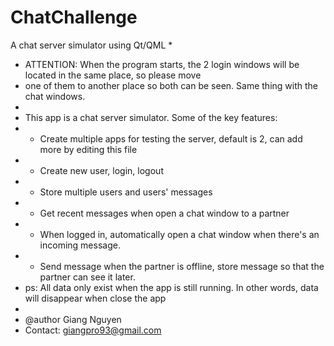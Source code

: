 # ChatChallenge
A chat server simulator using Qt/QML 
*
* ATTENTION: When the program starts, the 2 login windows will be located in the same place, so please move 
* one of them to another place so both can be seen. Same thing with the chat windows.
*
* This app is a chat server simulator. Some of the key features:
* + Create multiple apps for testing the server, default is 2, can add more by editing this file
* + Create new user, login, logout
* + Store multiple users and users' messages
* + Get recent messages when open a chat window to a partner
* + When logged in, automatically open a chat window when there's an incoming message.
* + Send message when the partner is offline, store message so that the partner can see it later.
* ps: All data only exist when the app is still running. In other words, data will disappear when close the app
*
* @author Giang Nguyen
* Contact: giangpro93@gmail.com
